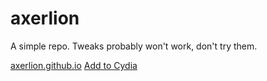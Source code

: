 # axerlion

A simple repo. Tweaks probably won't work, don't try them.

[axerlion.github.io](https://axerlion.github.io/axerlion)
[Add to Cydia](cydia://url/https://cydia.saurik.com/api/share#?source=https://axerlion.github.io/axerlion)
